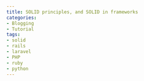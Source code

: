 ```yaml
---
title: SOLID principles, and SOLID in frameworks
categories:
- Blogging
- Tutorial
tags:
- solid
- rails
- laravel
- PHP
- ruby
- python
---
```


